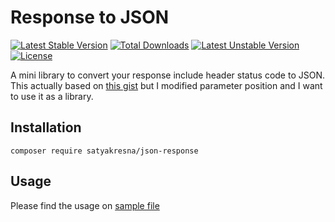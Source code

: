 # Response to JSON


[![Latest Stable Version](https://poser.pugx.org/satyakresna/json-response/v/stable)](https://packagist.org/packages/satyakresna/json-response)
[![Total Downloads](https://poser.pugx.org/satyakresna/json-response/downloads)](https://packagist.org/packages/satyakresna/json-response)
[![Latest Unstable Version](https://poser.pugx.org/satyakresna/json-response/v/unstable)](https://packagist.org/packages/satyakresna/json-response)
[![License](https://poser.pugx.org/satyakresna/json-response/license)](https://packagist.org/packages/satyakresna/json-response)

A mini library to convert your response include header status code to JSON. This actually based on [this gist](https://gist.github.com/james2doyle/33794328675a6c88edd6) but I modified parameter position and I want to use it as a library.

## Installation

```
composer require satyakresna/json-response
```

## Usage

Please find the usage on [sample file](/sample.php)